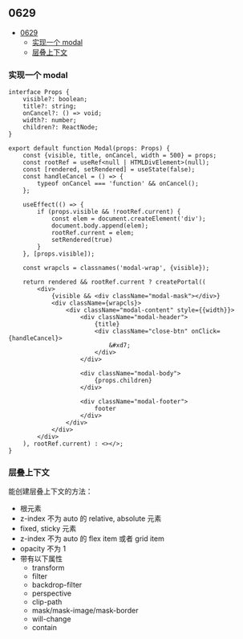 ## 0629

<!-- TOC -->

- [0629](#0629)
    - [实现一个 modal](#实现一个-modal)
    - [层叠上下文](#层叠上下文)

<!-- /TOC -->

### 实现一个 modal   

```tsx
interface Props {
    visible?: boolean;
    title?: string;
    onCancel?: () => void;
    width?: number;
    children?: ReactNode;
}

export default function Modal(props: Props) {
    const {visible, title, onCancel, width = 500} = props;
    const rootRef = useRef<null | HTMLDivElement>(null);
    const [rendered, setRendered] = useState(false);
    const handleCancel = () => {
        typeof onCancel === 'function' && onCancel();
    };

    useEffect(() => {
        if (props.visible && !rootRef.current) {
            const elem = document.createElement('div');
            document.body.append(elem);
            rootRef.current = elem;
            setRendered(true)
        }
    }, [props.visible]);

    const wrapcls = classnames('modal-wrap', {visible});

    return rendered && rootRef.current ? createPortal((
        <div>
            {visible && <div className="modal-mask"></div>}
            <div className={wrapcls}>
                <div className="modal-content" style={{width}}>
                    <div className="modal-header">
                        {title}
                        <div className="close-btn" onClick={handleCancel}>
                            &#xd7;
                        </div>
                    </div>

                    <div className="modal-body">
                        {props.children}
                    </div>

                    <div className="modal-footer">
                        footer
                    </div>
                </div>
            </div>
        </div>
    ), rootRef.current) : <></>;
}
```     

### 层叠上下文

能创建层叠上下文的方法：   

- 根元素
- z-index 不为 auto 的 relative, absolute 元素
- fixed, sticky 元素
- z-index 不为 auto 的 flex item 或者 grid item
- opacity 不为 1
- 带有以下属性
  + transform
  + filter
  + backdrop-filter
  + perspective
  + clip-path
  + mask/mask-image/mask-border
  + will-change
  + contain
